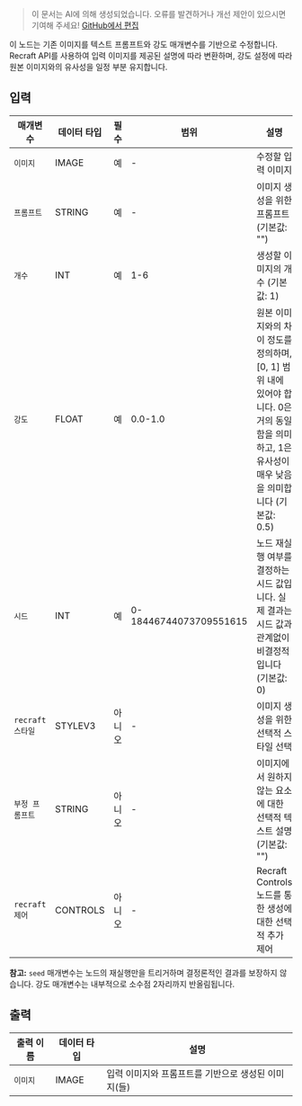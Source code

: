> 이 문서는 AI에 의해 생성되었습니다. 오류를 발견하거나 개선 제안이 있으시면 기여해 주세요! [GitHub에서 편집](https://github.com/Comfy-Org/embedded-docs/blob/main/comfyui_embedded_docs/docs/RecraftImageToImageNode/ko.md)

이 노드는 기존 이미지를 텍스트 프롬프트와 강도 매개변수를 기반으로 수정합니다. Recraft API를 사용하여 입력 이미지를 제공된 설명에 따라 변환하며, 강도 설정에 따라 원본 이미지와의 유사성을 일정 부분 유지합니다.

## 입력

| 매개변수 | 데이터 타입 | 필수 | 범위 | 설명 |
|-----------|-----------|----------|-------|-------------|
| `이미지` | IMAGE | 예 | - | 수정할 입력 이미지 |
| `프롬프트` | STRING | 예 | - | 이미지 생성을 위한 프롬프트 (기본값: "") |
| `개수` | INT | 예 | 1-6 | 생성할 이미지의 개수 (기본값: 1) |
| `강도` | FLOAT | 예 | 0.0-1.0 | 원본 이미지와의 차이 정도를 정의하며, [0, 1] 범위 내에 있어야 합니다. 0은 거의 동일함을 의미하고, 1은 유사성이 매우 낮음을 의미합니다 (기본값: 0.5) |
| `시드` | INT | 예 | 0-18446744073709551615 | 노드 재실행 여부를 결정하는 시드 값입니다. 실제 결과는 시드 값과 관계없이 비결정적입니다 (기본값: 0) |
| `recraft 스타일` | STYLEV3 | 아니오 | - | 이미지 생성을 위한 선택적 스타일 선택 |
| `부정 프롬프트` | STRING | 아니오 | - | 이미지에서 원하지 않는 요소에 대한 선택적 텍스트 설명 (기본값: "") |
| `recraft 제어` | CONTROLS | 아니오 | - | Recraft Controls 노드를 통한 생성에 대한 선택적 추가 제어 |

**참고:** `seed` 매개변수는 노드의 재실행만을 트리거하며 결정론적인 결과를 보장하지 않습니다. 강도 매개변수는 내부적으로 소수점 2자리까지 반올림됩니다.

## 출력

| 출력 이름 | 데이터 타입 | 설명 |
|-------------|-----------|-------------|
| `이미지` | IMAGE | 입력 이미지와 프롬프트를 기반으로 생성된 이미지(들) |
